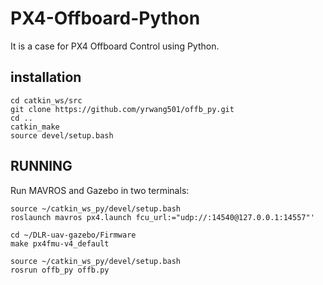 # PX4-Offboard-Python
It is a case for PX4 Offboard Control using Python.

## **installation**
```
cd catkin_ws/src
git clone https://github.com/yrwang501/offb_py.git
cd ..
catkin_make
source devel/setup.bash
```

## **RUNNING**
Run MAVROS and Gazebo in two terminals:
```
source ~/catkin_ws_py/devel/setup.bash
roslaunch mavros px4.launch fcu_url:="udp://:14540@127.0.0.1:14557"'
```
```
cd ~/DLR-uav-gazebo/Firmware
make px4fmu-v4_default
```
```
source ~/catkin_ws_py/devel/setup.bash
rosrun offb_py offb.py
```

